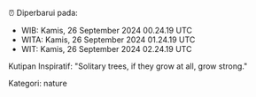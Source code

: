 ⏰ Diperbarui pada:
- WIB: Kamis, 26 September 2024 00.24.19 UTC
- WITA: Kamis, 26 September 2024 01.24.19 UTC
- WIT: Kamis, 26 September 2024 02.24.19 UTC

Kutipan Inspiratif:
"Solitary trees, if they grow at all, grow strong."


Kategori: nature

